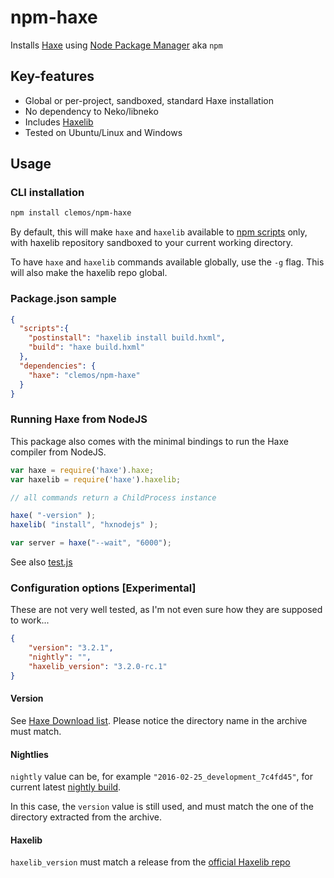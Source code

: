 # npm-haxe

Installs [Haxe](http://haxe.org) using [Node Package Manager](https://www.npmjs.com/) aka `npm` 

## Key-features

* Global or per-project, sandboxed, standard Haxe installation
* No dependency to Neko/libneko
* Includes [Haxelib](http://lib.haxe.org/)
* Tested on Ubuntu/Linux and Windows

## Usage

### CLI installation

```bash
npm install clemos/npm-haxe
```

By default, this will make `haxe` and `haxelib` available to [npm scripts](https://docs.npmjs.com/misc/scripts) only,
with haxelib repository sandboxed to your current working directory.

To have `haxe` and `haxelib` commands available globally, use the `-g` flag.
This will also make the haxelib repo global.

### Package.json sample

```json
{
  "scripts":{
    "postinstall": "haxelib install build.hxml",
    "build": "haxe build.hxml"
  },
  "dependencies": {
    "haxe": "clemos/npm-haxe"
  }
}
```

### Running Haxe from NodeJS

This package also comes with the minimal bindings to run the Haxe compiler from NodeJS.


```js
var haxe = require('haxe').haxe;
var haxelib = require('haxe').haxelib;

// all commands return a ChildProcess instance

haxe( "-version" );
haxelib( "install", "hxnodejs" );

var server = haxe("--wait", "6000");
```

See also [test.js](https://github.com/clemos/npm-haxe/blob/master/test.js)


### Configuration options [Experimental]

These are not very well tested, as I'm not even sure how they are supposed to work...

```json
{
    "version": "3.2.1",
    "nightly": "",
    "haxelib_version": "3.2.0-rc.1"
}
```

#### Version

See [Haxe Download list](http://haxe.org/download/list/).
Please notice the directory name in the archive must match.

#### Nightlies

`nightly` value can be, for example `"2016-02-25_development_7c4fd45"`, 
for current latest [nightly build](http://hxbuilds.s3-website-us-east-1.amazonaws.com/builds/haxe/index.html).

In this case, the `version` value is still used, and must match the one of the directory extracted from the archive.

#### Haxelib

`haxelib_version` must match a release from the [official Haxelib repo](https://github.com/HaxeFoundation/haxelib/releases)
